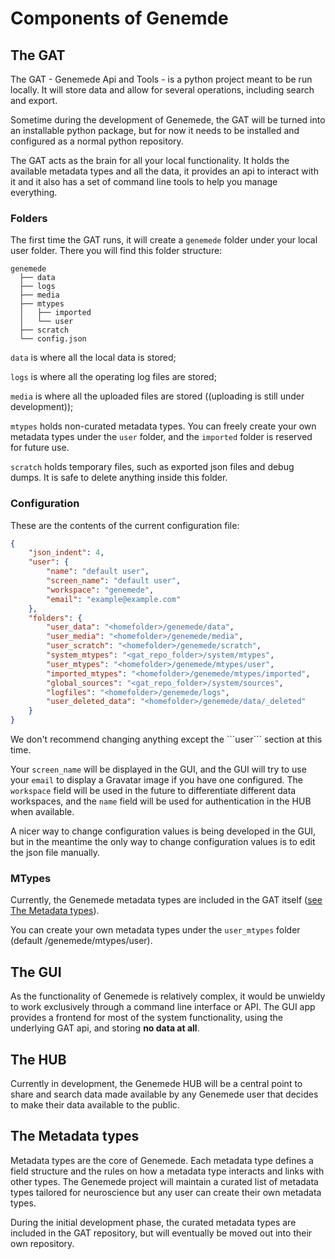 # Components of Genemde

## The GAT

The GAT - Genemede Api and Tools - is a python project meant to be run locally. It will store data and allow for several operations, including search and export.

<div class="gnmd-infobox">
Sometime during the development of Genemede, the GAT will be turned into an installable python package, but for now it needs to be installed and configured as a normal python repository.
</div>

The GAT acts as the brain for all your local functionality. It holds the available metadata types and all the data, it provides an api to interact with it and it also has a set of command line tools to help you manage everything.

### Folders

The first time the GAT runs, it will create a ```genemede``` folder under your local user folder. There you will find this folder structure:

```plaintext
genemede
  ├── data
  ├── logs
  ├── media
  ├── mtypes
  │   ├── imported
  │   └── user
  ├── scratch
  └── config.json
```

```data``` is where all the local data is stored;

```logs``` is where all the operating log files are stored;

```media``` is where all the uploaded files are stored (<span class="gnmd-infotext">(uploading is still under development)</span>);

```mtypes``` holds non-curated metadata types. You can freely create your own metadata types under the ```user``` folder, and the ```imported``` folder is reserved for future use.

```scratch``` holds temporary files, such as exported json files and debug dumps. It is safe to delete anything inside this folder.

### Configuration

These are the contents of the current configuration file:

```json
{
    "json_indent": 4,
    "user": {
        "name": "default user",
        "screen_name": "default user",
        "workspace": "genemede",
        "email": "example@example.com"
    },
    "folders": {
        "user_data": "<homefolder>/genemede/data",
        "user_media": "<homefolder>/genemede/media",
        "user_scratch": "<homefolder>/genemede/scratch",
        "system_mtypes": "<gat_repo_folder>/system/mtypes",
        "user_mtypes": "<homefolder>/genemede/mtypes/user",
        "imported_mtypes": "<homefolder>/genemede/mtypes/imported",
        "global_sources": "<gat_repo_folder>/system/sources",
        "logfiles": "<homefolder>/genemede/logs",
        "user_deleted_data": "<homefolder>/genemede/data/_deleted"
    }
}
```

<div class="gnmd-warningbox">
We don't recommend changing anything except the ```user``` section at this time.
</div>

Your ```screen_name``` will be displayed in the GUI, and the GUI will try to use your ```email``` to display a Gravatar image if you have one configured. The ```workspace``` field will be used in the future to differentiate different data workspaces, and the ```name``` field will be used for authentication in the HUB when available.
<div class="gnmd-infobox">
A nicer way to change configuration values is being developed in the GUI, but in the meantime the only way to change configuration values is to edit the json file manually.
</div>

### MTypes

Currently, the Genemede metadata types are included in the GAT itself ([see The Metadata types](#the-metadata-types)).

You can create your own metadata types under the ```user_mtypes``` folder (default <homefolder>/genemede/mtypes/user).

## The GUI

As the functionality of Genemede is relatively complex, it would be unwieldy to work exclusively through a command line interface or API. The GUI app provides a frontend for most of the system functionality, using the underlying GAT api, and storing **no data at all**.

## The HUB

Currently in development, the Genemede HUB will be a central point to share and search data made available by any Genemede user that decides to make their data available to the public.

## The Metadata types

Metadata types are the core of Genemede. Each metadata type defines a field structure and the rules on how a metadata type interacts and links with other types. The Genemede project will maintain a curated list of metadata types tailored for neuroscience but any user can create their own metadata types.

During the initial development phase, the curated metadata types are included in the GAT repository, but will eventually be moved out into their own repository.
